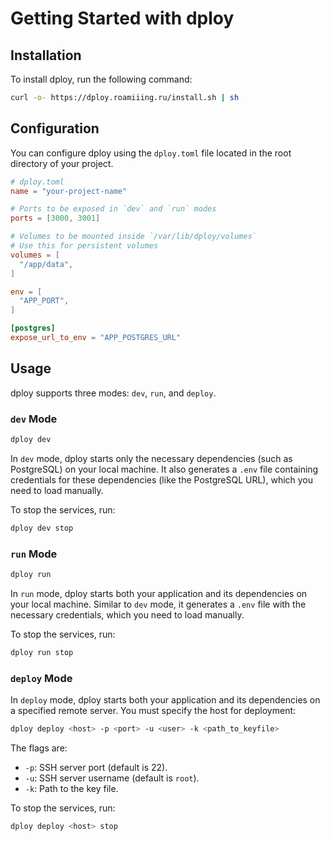 ---
---

# Getting Started with dploy

## Installation

To install dploy, run the following command:

```bash
curl -o- https://dploy.roamiiing.ru/install.sh | sh
```

## Configuration

You can configure dploy using the `dploy.toml` file located in the root directory of your project.

```toml
# dploy.toml
name = "your-project-name"

# Ports to be exposed in `dev` and `run` modes
ports = [3000, 3001]

# Volumes to be mounted inside `/var/lib/dploy/volumes`
# Use this for persistent volumes
volumes = [
  "/app/data",
]

env = [
  "APP_PORT",
]

[postgres]
expose_url_to_env = "APP_POSTGRES_URL"
```

## Usage

dploy supports three modes: `dev`, `run`, and `deploy`.

### `dev` Mode

```bash
dploy dev
```

In `dev` mode, dploy starts only the necessary dependencies (such as PostgreSQL) on your local machine. It also generates a `.env` file containing credentials for these dependencies (like the PostgreSQL URL), which you need to load manually.

To stop the services, run:

```bash
dploy dev stop
```

### `run` Mode

```bash
dploy run
```

In `run` mode, dploy starts both your application and its dependencies on your local machine. Similar to `dev` mode, it generates a `.env` file with the necessary credentials, which you need to load manually.

To stop the services, run:

```bash
dploy run stop
```

### `deploy` Mode

In `deploy` mode, dploy starts both your application and its dependencies on a specified remote server. You must specify the host for deployment:

```bash
dploy deploy <host> -p <port> -u <user> -k <path_to_keyfile>
```

The flags are:

- `-p`: SSH server port (default is 22).
- `-u`: SSH server username (default is `root`).
- `-k`: Path to the key file.

To stop the services, run:

```bash
dploy deploy <host> stop
```
